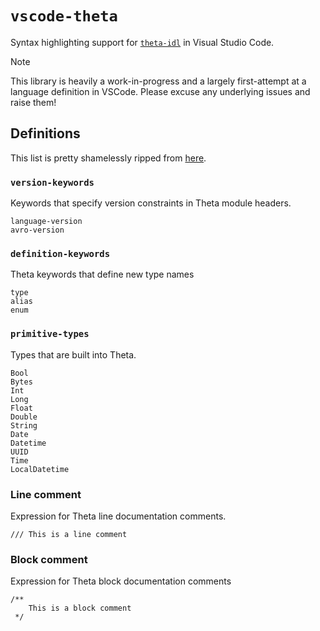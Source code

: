 # `vscode-theta`

Syntax highlighting support for [`theta-idl`](https://github.com/target/theta-idl) in Visual Studio Code.

> [!NOTE]  
> This library is heavily a work-in-progress and a largely first-attempt at a language definition in VSCode. Please excuse any underlying issues and raise them!

## Definitions

This list is pretty shamelessly ripped from [here](https://github.com/target/theta-idl/blob/main/emacs/theta-mode.el).

### `version-keywords`

Keywords that specify version constraints in Theta module headers.

```
language-version
avro-version
```

### `definition-keywords`

Theta keywords that define new type names

```
type
alias
enum
```

### `primitive-types`

Types that are built into Theta.

```
Bool
Bytes
Int
Long
Float
Double
String
Date
Datetime
UUID
Time
LocalDatetime
```

### Line comment

Expression for Theta line documentation comments.

```
/// This is a line comment
```

### Block comment

Expression for Theta block documentation comments

```
/**
    This is a block comment
 */
